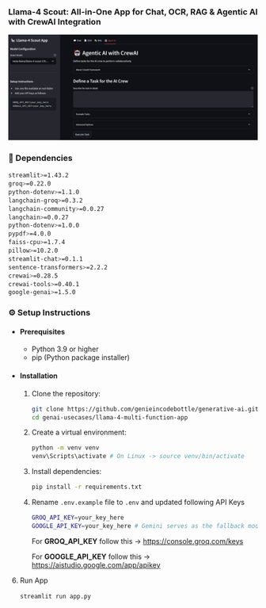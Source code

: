 ### Llama-4 Scout: All-in-One App for Chat, OCR, RAG & Agentic AI with CrewAI Integration

<img src="../../images/llama4_app.png"/>

### 🔗 Dependencies

```bash
streamlit>=1.43.2 
groq>=0.22.0
python-dotenv>=1.1.0
langchain-groq>=0.3.2
langchain-community>=0.0.27
langchain>=0.0.27
python-dotenv>=1.0.0
pypdf>=4.0.0
faiss-cpu>=1.7.4
pillow>=10.2.0
streamlit-chat>=0.1.1
sentence-transformers>=2.2.2
crewai>=0.28.5
crewai-tools>=0.40.1
google-genai>=1.5.0
```

### ⚙️ Setup Instructions

- #### Prerequisites
   - Python 3.9 or higher
   - pip (Python package installer)

- #### Installation
   1. Clone the repository:
      ```bash
      git clone https://github.com/genieincodebottle/generative-ai.git
      cd genai-usecases/llama-4-multi-function-app
      ```
   2. Create a virtual environment:
      ```bash
      python -m venv venv
      venv\Scripts\activate # On Linux -> source venv/bin/activate
      ```
   3. Install dependencies:
      ```bash
      pip install -r requirements.txt
      ```
   4. Rename `.env.example` file to `.env` and updated following API Keys
      ```bash
      GROQ_API_KEY=your_key_here
      GOOGLE_API_KEY=your_key_here # Gemini serves as the fallback model when the primary Llama 4 Scout fails in CrewAI's agent workflow.
      ```

      For **GROQ_API_KEY** follow this -> https://console.groq.com/keys

      For **GOOGLE_API_KEY** follow this -> https://aistudio.google.com/app/apikey

6. Run App
   
   `streamlit run app.py`